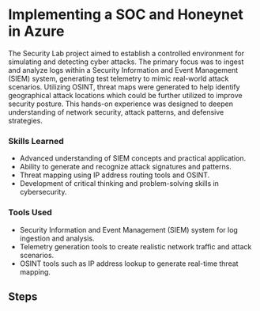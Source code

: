 # Implementing a SOC and Honeynet in Azure

The Security Lab project aimed to establish a controlled environment for simulating and detecting cyber attacks. The primary focus was to ingest and analyze logs within a Security Information and Event Management (SIEM) system, generating test telemetry to mimic real-world attack scenarios. Utilizing OSINT, threat maps were generated to help identify geographical attack locations which could be further utilized to improve security posture. This hands-on experience was designed to deepen understanding of network security, attack patterns, and defensive strategies.

### Skills Learned

- Advanced understanding of SIEM concepts and practical application.
- Ability to generate and recognize attack signatures and patterns.
- Threat mapping using IP address routing tools and OSINT.
- Development of critical thinking and problem-solving skills in cybersecurity.

### Tools Used

- Security Information and Event Management (SIEM) system for log ingestion and analysis.
- Telemetry generation tools to create realistic network traffic and attack scenarios.
- OSINT tools such as IP address lookup to generate real-time threat mapping.

## Steps
